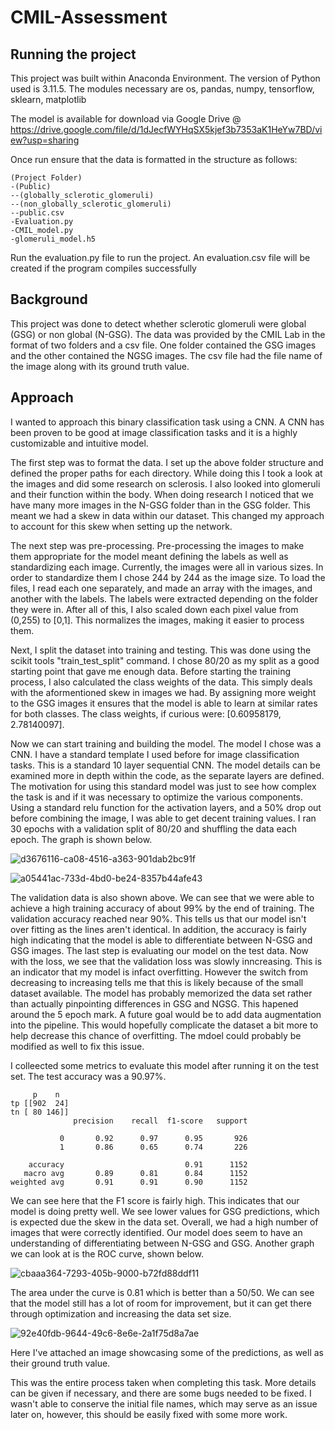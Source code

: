 # CMIL-Assessment

## Running the project

This project was built within Anaconda Environment.
The version of Python used is 3.11.5. The modules necessary are os, pandas, numpy, tensorflow, sklearn, matplotlib

The model is available for download via Google Drive @ https://drive.google.com/file/d/1dJecfWYHqSX5kjef3b7353aK1HeYw7BD/view?usp=sharing

Once run ensure that the data is formatted in the structure as follows:
```
(Project Folder)
-(Public)
--(globally_sclerotic_glomeruli)
--(non_globally_sclerotic_glomeruli)
--public.csv
-Evaluation.py
-CMIL_model.py
-glomeruli_model.h5
```

Run the evaluation.py file to run the project. An evaluation.csv file will be created if the program compiles successfully


## Background

This project was done to detect whether sclerotic glomeruli were global (GSG) or non global (N-GSG). The data was provided by the CMIL Lab in the format of two folders and a csv file. One folder contained the GSG images and the other contained the NGSG images. The csv file had the file name of the image along with its ground truth value.

## Approach

I wanted to approach this binary classification task using a CNN. A CNN has been proven to be good at image classification tasks and it is a highly customizable and intuitive model.

The first step was to format the data. I set up the above folder structure and defined the proper paths for each directory. While doing this I took a look at the images and did some research on sclerosis. I also looked into glomeruli and their function within the body. When doing research I noticed that we have many more images in the N-GSG folder than in the GSG folder. This meant we had a skew in data within our dataset. This changed my approach to account for this skew when setting up the network.

The next step was pre-processing. Pre-processing the images to make them appropriate for the model meant defining the labels as well as standardizing each image. Currently, the images were all in various sizes. In order to standardize them I chose 244 by 244 as the image size. To load the files, I read each one separately, and made an array with the images, and another with the labels. The labels were extracted depending on the folder they were in. After all of this, I also scaled down each pixel value from (0,255) to [0,1]. This normalizes the images, making it easier to process them. 

Next, I split the dataset into training and testing. This was done using the scikit tools "train_test_split" command. I chose 80/20 as my split as a good starting point that gave me enough data. Before starting the training process, I also calculated the class weights of the data. This simply deals with the aformentioned skew in images we had. By assigning more weight to the GSG images it ensures that the model is able to learn at similar rates for both classes. The class weights, if curious were: [0.60958179, 2.78140097]. 

Now we can start training and building the model. The model I chose was a CNN. I have a standard template I used before for image classification tasks. This is a standard 10 layer sequential CNN. The model details can be examined more in depth within the code, as the separate layers are defined. The motivation for using this standard model was just to see how complex the task is and if it was necessary to optimize the various components. Using a standard relu function for the activation layers, and a 50% drop out before combining the image, I was able to get decent training values. I ran 30 epochs with a validation split of 80/20 and shuffling the data each epoch. The graph is shown below.

![d3676116-ca08-4516-a363-901dab2bc91f](https://github.com/i-mohammed2/CMIL-Assessment/assets/106894101/9efbf033-3edf-4c8e-b6a9-e574f32e1146)

![a05441ac-733d-4bd0-be24-8357b44afe43](https://github.com/i-mohammed2/CMIL-Assessment/assets/106894101/5db793cd-cd49-49a4-8a65-7bffd6a89f1d)

The validation data is also shown above. We can see that we were able to achieve a high training accuracy of about 99% by the end of training. The validation accuracy reached near 90%. This tells us that our model isn't over fitting as the lines aren't identical. In addition, the accuracy is fairly high indicating that the model is able to differentiate between N-GSG and GSG images. The last step is evaluating our model on the test data. Now with the loss, we see that the validation loss was slowly inncreasing. This is an indicator that my model is infact overfitting. However the switch from decreasing to increasing tells me that this is likely because of the small dataset available. The model has probably memorized the data set rather than actually pinpointing differences in GSG and NGSG. This hapened around the 5 epoch mark. A future goal would be to add data augmentation into the pipeline. This would hopefully complicate the dataset a bit more to help decrease this chance of overfitting. The mdoel could probably be modified as well to fix this issue.

I colleected some metrics to evaluate this model after running it on the test set. The test accuracy was a 90.97%.

```
     p    n
tp [[902  24]
tn [ 80 146]]
              precision    recall  f1-score   support

           0       0.92      0.97      0.95       926
           1       0.86      0.65      0.74       226

    accuracy                           0.91      1152
   macro avg       0.89      0.81      0.84      1152
weighted avg       0.91      0.91      0.90      1152
```

We can see here that the F1 score is fairly high. This indicates that our model is doing pretty well. We see lower values for GSG predictions, which is expected due the skew in the data set. Overall, we had a high number of images that were correctly identified. Our model does seem to have an understanding of differentiating between N-GSG and GSG. Another graph we can look at is the ROC curve, shown below.

![cbaaa364-7293-405b-9000-b72fd88ddf11](https://github.com/i-mohammed2/CMIL-Assessment/assets/106894101/ac8f6330-5ae1-42d5-801f-221db17b5897)

The area under the curve is 0.81 which is better than a 50/50. We can see that the model still has a lot of room for improvement, but it can get there through optimization and increasing the data set size.

![92e40fdb-9644-49c6-8e6e-2a1f75d8a7ae](https://github.com/i-mohammed2/CMIL-Assessment/assets/106894101/b6dca763-f31e-47fb-b154-5e239db42105)

Here I've attached an image showcasing some of the predictions, as well as their ground truth value.

This was the entire process taken when completing this task. More details can be given if necessary, and there are some bugs needed to be fixed. I wasn't able to conserve the initial file names, which may serve as an issue later on, however, this should be easily fixed with some more work.
